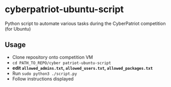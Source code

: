 # cyberpatriot-ubuntu-script
Python script to automate various tasks during the CyberPatriot competition (for Ubuntu)

## Usage
* Clone repository onto competition VM
* `cd PATH_TO_REPO/cyber patriot-ubuntu-script`
* **edit `allowed_admins.txt`, `allowed_users.txt`, `allowed_packages.txt`**
* Run `sudo python3 ./script.py`
* Follow instructions displayed

